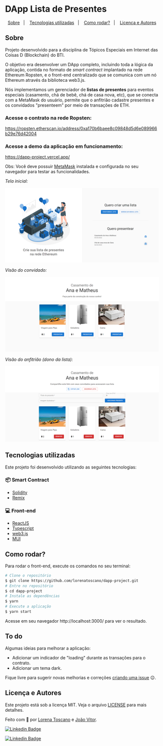 # DApp Lista de Presentes

<!-- <p align="center">
   <a href="#">English (under construction)</a>&nbsp;&nbsp;&nbsp;•&nbsp;&nbsp;
   <a href="https://github.com/lorenatoscano/dapp-project/blob/main/README.md">Português (Brasil)</a>
</p> -->

<p align="center">
  <a href="#sobre">Sobre</a>&nbsp;&nbsp;&nbsp;|&nbsp;&nbsp;&nbsp;
  <a href="#tecnologias-utilizadas">Tecnologias utilizadas</a>&nbsp;&nbsp;&nbsp;|&nbsp;&nbsp;&nbsp;
  <a href="#como-rodar">Como rodar?</a>&nbsp;&nbsp;&nbsp;|&nbsp;&nbsp;&nbsp;
  <a href="#licença-e-autores">Licença e Autores</a>
</p>

## Sobre
Projeto desenvolvido para a disciplina de Tópicos Especiais em Internet das Coisas D (Blockchain) do BTI.

O objetivo era desenvolver um DApp completo, incluindo toda a lógica da aplicação, contida no formato de *smart contract* implantado na rede Ethereum Ropsten, e o front-end centralizado que se comunica com um nó Ethereum através da biblioteca web3.js.

Nós implementamos um gerenciador de **listas de presentes** para eventos especiais (casamento, chá de bebê, chá de casa nova, etc), que se conecta com a MetaMask do usuário, permite que o anfitrião cadastre presentes e os convidados "presenteem" por meio de transações de ETH.


### Acesse o contrato na rede Ropsten:
https://ropsten.etherscan.io/address/0xa170b6baee8c09848d5d6e089966b29e76d42004
### Acesse a demo da aplicação em funcionamento:
https://dapp-project.vercel.app/

Obs: Você deve possuir [MetaMask](https://metamask.io/) instalada e configurada no seu navegador para testar as funcionalidades.

_Tela inicial:_
<p align="center">
  <img src="./.github/home.png" alt="Tela inicial"/>
</p>

_Visão do convidado:_
<p align="center">
  <img src="./.github/guest-view.png" alt="Visão do convidado"/>
</p>

_Visão do anfitrião (dono da lista):_
<p align="center">
  <img src="./.github/host-view.png" alt="Visão do anfitrião"/>
</p>


## Tecnologias utilizadas

Este projeto foi desenvolvido utilizando as seguintes tecnologias:

### 📦 Smart Contract
- [Solidity](https://docs.soliditylang.org/en/v0.7.0/)
- [Remix](https://remix.ethereum.org/)

### 💻 Front-end
- [ReactJS](https://reactjs.org/)
- [Typescript](https://www.typescriptlang.org/)
- [web3.js](https://web3js.readthedocs.io/en/v1.7.0/)
- [MUI](https://mui.com/pt/)

##  Como rodar?
Para rodar o front-end, execute os comandos no seu terminal:

```bash
# Clone o repositório
$ git clone https://github.com/lorenatoscano/dapp-project.git
# Entre no repositório
$ cd dapp-project
# Instale as dependências
$ yarn
# Execute a aplicação
$ yarn start
```

Acesse em seu navegador http://localhost:3000/ para ver o resultado.

## To do
Algumas ideias para melhorar a aplicação:

- Adicionar um indicador de "loading" durante as transações para o contrato.
- Adicionar um tema dark.

Fique livre para sugerir novas melhorias e correções [criando uma issue](https://github.com/lorenatoscano/dapp-project/issues/new) 😉.

## Licença e Autores

Este projeto está sob a licença MIT. Veja o arquivo [LICENSE](https://github.com/lorenatoscano/dapp-project/blob/main/LICENSE) para mais detalhes.

Feito com 💜 por [Lorena Toscano](https://github.com/lorenatoscano) e [João Vitor](https://github.com/joaovdxavier).


[![Linkedin Badge](https://img.shields.io/badge/-Lorena_Toscano-blue?style=flat-square&logo=Linkedin&logoColor=white&link=https://www.linkedin.com/in/lorena-toscano-243432183/)](https://www.linkedin.com/in/lorena-toscano-243432183/)

[![Linkedin Badge](https://img.shields.io/badge/-João_Vitor-blue?style=flat-square&logo=Linkedin&logoColor=white&link=https://www.linkedin.com/in/jo%C3%A3o-vitor-637452160/)](https://www.linkedin.com/in/jo%C3%A3o-vitor-637452160/)



